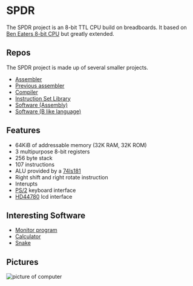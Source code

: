 # SPDR
The SPDR project is an 8-bit TTL CPU build on breadboards.
It based on [Ben Eaters 8-bit CPU](https://eater.net/8bit) but greatly extended.

## Repos
The SPDR project is made up of several smaller projects.
- [Assembler](https://github.com/andrewmhunter/aspdr)
- [Previous assembler](https://github.com/andrewmhunter/spas)
- [Compiler](https://github.com/andrewmhunter/bspdr)
- [Instruction Set Library](https://github.com/andrewmhunter/spdr-firmware)
- [Software (Assembly)](https://github.com/andrewmhunter/spdr-software-asm)
- [Software (B like language)](https://github.com/andrewmhunter/spdr-software-bspdr)

## Features
- 64KiB of addressable memory (32K RAM, 32K ROM)
- 3 multipurpose 8-bit registers
- 256 byte stack
- 107 instructions
- ALU provided by a [74ls181](https://en.wikipedia.org/wiki/74181)
- Right shift and right rotate instruction
- Interupts
- [PS/2](https://en.wikipedia.org/wiki/PS/2_port) keyboard interface
- [HD44780](https://en.wikipedia.org/wiki/Hitachi_HD44780_LCD_controller) lcd interface

## Interesting Software
- [Monitor program](https://github.com/andrewmhunter/spdr-software-asm/blob/main/kernel.spdr)
- [Calculator](https://github.com/andrewmhunter/spdr-software-asm/blob/main/calculator.spdr)
- [Snake](https://github.com/andrewmhunter/spdr-software-bspdr/blob/main/snake.bspdr)

## Pictures
![picture of computer](spdr-0.jpg)
